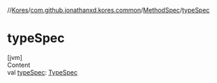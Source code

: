 //[Kores](../../index.md)/[com.github.jonathanxd.kores.common](../index.md)/[MethodSpec](index.md)/[typeSpec](type-spec.md)



# typeSpec  
[jvm]  
Content  
val [typeSpec](type-spec.md): [TypeSpec](../../com.github.jonathanxd.kores.base/-type-spec/index.md)  




